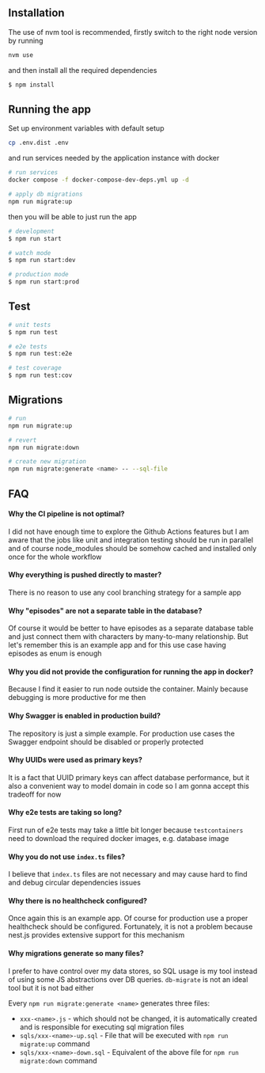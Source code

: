 
## Installation

The use of nvm tool is recommended, firstly switch to the right node version by running

```bash
nvm use
```
and then install all the required dependencies

```bash
$ npm install
```

## Running the app

Set up environment variables with default setup
```bash
cp .env.dist .env
```
and run services needed by the application instance with docker
```bash
# run services
docker compose -f docker-compose-dev-deps.yml up -d

# apply db migrations
npm run migrate:up
```

then you will be able to just run the app

```bash
# development
$ npm run start

# watch mode
$ npm run start:dev

# production mode
$ npm run start:prod
```

## Test

```bash
# unit tests
$ npm run test

# e2e tests
$ npm run test:e2e

# test coverage
$ npm run test:cov
```

## Migrations

```bash
# run
npm run migrate:up

# revert
npm run migrate:down

# create new migration
npm run migrate:generate <name> -- --sql-file

```

## FAQ

#### Why the CI pipeline is not optimal?
I did not have enough time to explore the Github Actions features but I am aware
that the jobs like unit and integration testing should be run in parallel and of course
node_modules should be somehow cached and installed only once for the whole workflow

#### Why everything is pushed directly to master?
There is no reason to use any cool branching strategy for a sample app

#### Why "episodes" are not a separate table in the database?
Of course it would be better to have episodes as a separate database table and just connect
them with characters by many-to-many relationship. But let's remember this is an example app
and for this use case having episodes as enum is enough

#### Why you did not provide the configuration for running the app in docker?
Because I find it easier to run node outside the container. Mainly because 
debugging is more productive for me then

#### Why Swagger is enabled in production build?
The repository is just a simple example. For production use cases the Swagger endpoint should
be disabled or properly protected

#### Why UUIDs were used as primary keys?
It is a fact that UUID primary keys can affect database performance, but it also a convenient
way to model domain in code so I am gonna accept this tradeoff for now

#### Why e2e tests are taking so long?
First run of e2e tests may take a little bit longer because `testcontainers` need to download
the required docker images, e.g. database image

#### Why you do not use `index.ts` files?
I believe that `index.ts` files are not necessary and may cause hard to find and debug
circular dependencies issues

#### Why there is no healthcheck configured?
Once again this is an example app. Of course for production use a proper healthcheck should be configured.
Fortunately, it is not a problem because nest.js provides extensive support for this mechanism

#### Why migrations generate so many files?
I prefer to have control over my data stores, so SQL usage is my tool instead of using some
JS abstractions over DB queries. `db-migrate` is not an ideal tool but it is not bad either

Every `npm run migrate:generate <name>` generates three files:
- `xxx-<name>.js` - which should not be changed, it is automatically created and is responsible
  for executing sql migration files
- `sqls/xxx-<name>-up.sql` - File that will be executed with `npm run migrate:up` command
- `sqls/xxx-<name>-down.sql` - Equivalent of the above file for `npm run migrate:down` command